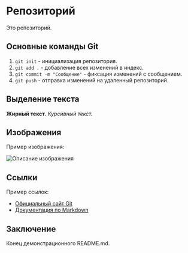 # Репозиторий

Это репозиторий.

## Основные команды Git

1. `git init` - инициализация репозитория.
2. `git add .` - добавление всех изменений в индекс.
3. `git commit -m "Сообщение"` - фиксация изменений с сообщением.
4. `git push` - отправка изменений на удаленный репозиторий.

## Выделение текста

**Жирный текст.**
*Курсивный текст.*

## Изображения

Пример изображения:

![Описание изображения](https://via.placeholder.com/150)

## Ссылки

Пример ссылок:

- [Официальный сайт Git](https://git-scm.com/)
- [Документация по Markdown](https://www.markdownguide.org/)

## Заключение

Конец демонстрационного README.md.